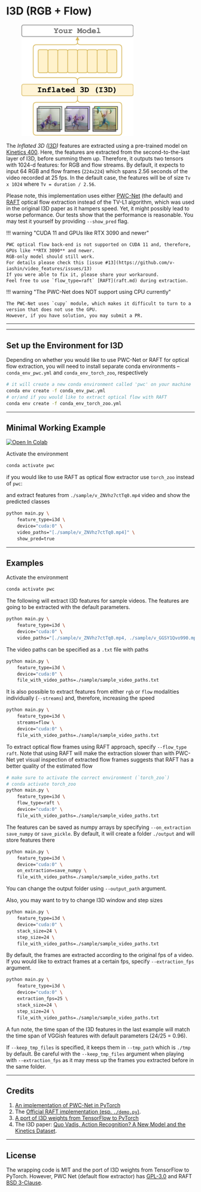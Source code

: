 # I3D (RGB + Flow)
<figure>
  <img src="../../_assets/i3d.png" width="300" />
</figure>

The _Inflated 3D ([I3D](https://arxiv.org/abs/1705.07750))_ features are extracted using
a pre-trained model on [Kinetics 400](https://deepmind.com/research/open-source/kinetics).
Here, the features are extracted from the second-to-the-last layer of I3D, before summing them up.
Therefore, it outputs two tensors with 1024-d features: for RGB and flow streams.
By default, it expects to input 64 RGB and flow frames (`224x224`) which spans 2.56 seconds of the video recorded at 25 fps.
In the default case, the features will be of size `Tv x 1024` where `Tv = duration / 2.56`.

Please note, this implementation uses either [PWC-Net](https://arxiv.org/abs/1709.02371) (the default)
and [RAFT](https://arxiv.org/abs/2003.12039) optical flow extraction instead of the TV-L1 algorithm,
which was used in the original I3D paper as it hampers speed.
Yet, it might possibly lead to worse peformance. Our tests show that the performance is reasonable.
You may test it yourself by providing `--show_pred` flag.

!!! warning "CUDA 11 and GPUs like RTX 3090 and newer"

    PWC optical flow back-end is not supported on CUDA 11 and, therefore, GPUs like **RTX 3090** and newer.
    RGB-only model should still work.
    For details please check this [issue #13](https://github.com/v-iashin/video_features/issues/13)
    If you were able to fix it, please share your workaround.
    Feel free to use `flow_type=raft` [RAFT](raft.md) during extraction.

!!! warning "The PWC-Net does NOT support using CPU currently"

    The PWC-Net uses `cupy` module, which makes it difficult to turn to a version that does not use the GPU.
    However, if you have solution, you may submit a PR.

---

---

## Set up the Environment for I3D
Depending on whether you would like to use PWC-Net or RAFT for optical flow extraction,
you will need to install separate conda environments – `conda_env_pwc.yml` and `conda_env_torch_zoo`, respectively

```bash
# it will create a new conda environment called 'pwc' on your machine
conda env create -f conda_env_pwc.yml
# or/and if you would like to extract optical flow with RAFT
conda env create -f conda_env_torch_zoo.yml
```

---

## Minimal Working Example

[![Open In Colab](https://colab.research.google.com/assets/colab-badge.svg)](https://colab.research.google.com/drive/1LKoytZmNxtC-EuCp7pHDM6sFvK1XdwlW?usp=sharing)

Activate the environment
```bash
conda activate pwc
```
if you would like to use RAFT as optical flow extractor use `torch_zoo` instead of `pwc`:

and extract features from `./sample/v_ZNVhz7ctTq0.mp4` video and show the predicted classes
```bash
python main.py \
    feature_type=i3d \
    device="cuda:0" \
    video_paths="[./sample/v_ZNVhz7ctTq0.mp4]" \
    show_pred=true
```

---

## Examples
Activate the environment
```bash
conda activate pwc
```

The following will extract I3D features for sample videos.
The features are going to be extracted with the default parameters.
```bash
python main.py \
    feature_type=i3d \
    device="cuda:0" \
    video_paths="[./sample/v_ZNVhz7ctTq0.mp4, ./sample/v_GGSY1Qvo990.mp4]"
```

The video paths can be specified as a `.txt` file with paths
```bash
python main.py \
    feature_type=i3d \
    device="cuda:0" \
    file_with_video_paths=./sample/sample_video_paths.txt
```
It is also possible to extract features from either `rgb` or `flow` modalities individually (`--streams`)
and, therefore, increasing the speed
```bash
python main.py \
    feature_type=i3d \
    streams=flow \
    device="cuda:0" \
    file_with_video_paths=./sample/sample_video_paths.txt
```

To extract optical flow frames using RAFT approach, specify `--flow_type raft`.
Note that using RAFT will make the extraction slower than with PWC-Net yet visual inspection of extracted flow
frames suggests that RAFT has a better quality of the estimated flow

```bash
# make sure to activate the correct environment (`torch_zoo`)
# conda activate torch_zoo
python main.py \
    feature_type=i3d \
    flow_type=raft \
    device="cuda:0" \
    file_with_video_paths=./sample/sample_video_paths.txt
```

The features can be saved as numpy arrays by specifying `--on_extraction save_numpy` or `save_pickle`.
By default, it will create a folder `./output` and will store features there
```bash
python main.py \
    feature_type=i3d \
    device="cuda:0" \
    on_extraction=save_numpy \
    file_with_video_paths=./sample/sample_video_paths.txt
```
You can change the output folder using `--output_path` argument.

Also, you may want to try to change I3D window and step sizes
```bash
python main.py \
    feature_type=i3d \
    device="cuda:0" \
    stack_size=24 \
    step_size=24 \
    file_with_video_paths=./sample/sample_video_paths.txt
```

By default, the frames are extracted according to the original fps of a video. If you would like to extract frames at a certain fps, specify `--extraction_fps` argument.
```bash
python main.py \
    feature_type=i3d \
    device="cuda:0" \
    extraction_fps=25 \
    stack_size=24 \
    step_size=24 \
    file_with_video_paths=./sample/sample_video_paths.txt
```
A fun note, the time span of the I3D features in the last example will match the time span of VGGish features
with default parameters (24/25 = 0.96).

If `--keep_tmp_files` is specified, it keeps them in `--tmp_path` which is `./tmp` by default.
Be careful with the `--keep_tmp_files` argument when playing with `--extraction_fps` as it may mess up the
frames you extracted before in the same folder.

---

## Credits
1. [An implementation of PWC-Net in PyTorch](https://github.com/sniklaus/pytorch-pwc/tree/f6138900578214ab4e3daef6743b88f7824293be)
2. The [Official RAFT implementation (esp. `./demo.py`)](https://github.com/princeton-vl/RAFT/tree/25eb2ac723c36865c636c9d1f497af8023981868).
3. [A port of I3D weights from TensorFlow to PyTorch](https://github.com/hassony2/kinetics_i3d_pytorch)
4. The I3D paper: [Quo Vadis, Action Recognition? A New Model and the Kinetics Dataset](https://arxiv.org/abs/1705.07750).

---

## License
The wrapping code is MIT and the port of I3D weights from TensorFlow to PyTorch. However, PWC Net (default flow extractor) has [GPL-3.0](https://github.com/sniklaus/pytorch-pwc/blob/f6138900578214ab4e3daef6743b88f7824293be/LICENSE) and RAFT [BSD 3-Clause](https://github.com/princeton-vl/RAFT/blob/25eb2ac723c36865c636c9d1f497af8023981868/LICENSE).
